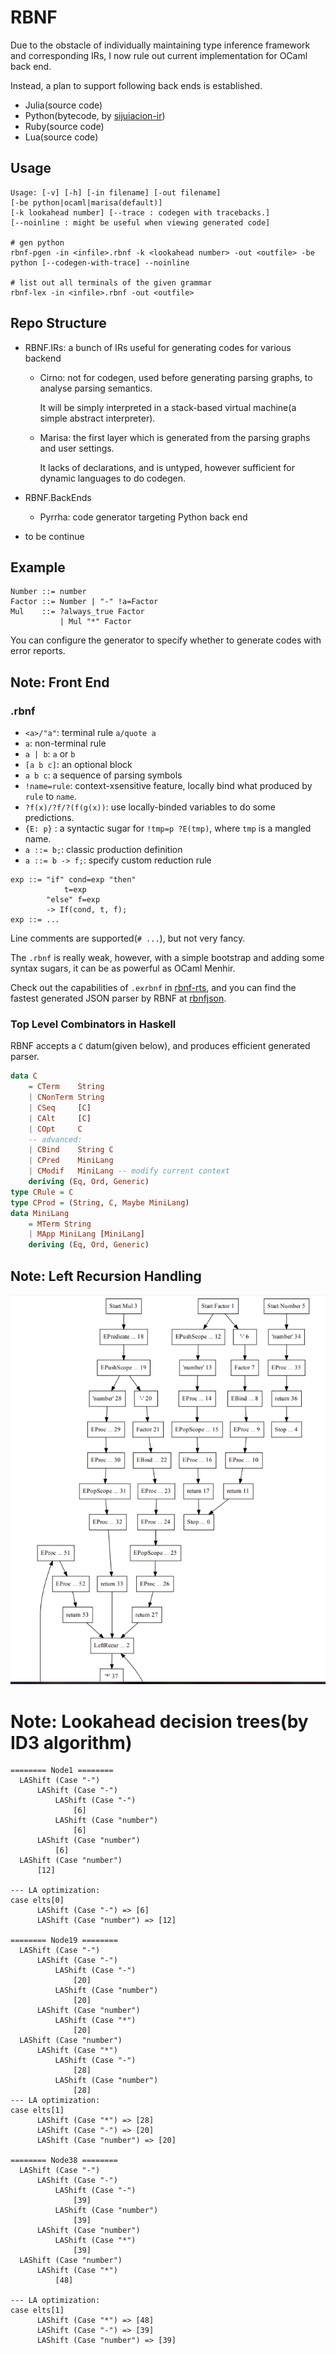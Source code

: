 # RBNF

Due to the obstacle of individually maintaining type inference framework and corresponding IRs,
I now rule out current implementation for OCaml back end.

Instead, a plan to support following back ends is established.

- Julia(source code)
- Python(bytecode, by [sijuiacion-ir](https://github.com/RemuLang/sijuiacion-lang))
- Ruby(source code)
- Lua(source code)

## Usage

```
Usage: [-v] [-h] [-in filename] [-out filename]
[-be python|ocaml|marisa(default)]
[-k lookahead number] [--trace : codegen with tracebacks.]
[--noinline : might be useful when viewing generated code]

# gen python
rbnf-pgen -in <infile>.rbnf -k <lookahead number> -out <outfile> -be python [--codegen-with-trace] --noinline

# list out all terminals of the given grammar
rbnf-lex -in <infile>.rbnf -out <outfile>
```

## Repo Structure

- RBNF.IRs: a bunch of IRs useful for generating codes for various backend
    - Cirno: not for codegen, used before generating parsing graphs, to analyse parsing semantics.

        It will be simply interpreted in a stack-based virtual machine(a simple abstract interpreter).

    - Marisa: the first layer which is generated from the parsing graphs and user settings.

        It lacks of declarations, and is untyped, however sufficient for dynamic languages to
        do codegen.

- RBNF.BackEnds
    - Pyrrha: code generator targeting Python back end

- to be continue

## Example

```
Number ::= number
Factor ::= Number | "-" !a=Factor
Mul    ::= ?always_true Factor
           | Mul "*" Factor
```

You can configure the generator to specify whether to generate
codes with error reports.

## Note: Front End

### .rbnf

- `<a>/"a"`: terminal rule `a/quote a`
- `a`:  non-terminal rule
- `a | b`: `a` or `b`
- `[a b c]`: an optional block
- `a b c`: a sequence of parsing symbols
- `!name=rule`: context-xsensitive feature, locally bind what produced by `rule` to `name`.
- `?f(x)/?f/?(f(g(x))`: use locally-binded variables to do some predictions.
- `{E: p}` : a syntactic sugar for `!tmp=p ?E(tmp)`, where `tmp` is a mangled name.
- `a ::= b;`: classic production definition
- `a ::= b -> f;`: specify custom reduction rule

```
exp ::= "if" cond=exp "then"
            t=exp
        "else" f=exp
        -> If(cond, t, f);
exp ::= ...
```

Line comments are supported(`# ...`), but not very fancy.

The `.rbnf` is really weak, however, with a simple bootstrap and adding some syntax sugars,
it can be as powerful as OCaml Menhir.

Check out the capabilities of `.exrbnf` in [rbnf-rts](https://github.com/thautwarm/rbnf-rts),
and you can find the fastest generated JSON parser by RBNF at [rbnfjson](https://github.com/thautwarm/rbnf-rts/blob/master/test/rbnfjson/json.exrbnf).

### Top Level Combinators in Haskell

RBNF accepts a `C` datum(given below), and produces efficient generated parser.

```haskell
data C
    = CTerm    String
    | CNonTerm String
    | CSeq     [C]
    | CAlt     [C]
    | COpt     C
    -- advanced:
    | CBind    String C
    | CPred    MiniLang
    | CModif   MiniLang -- modify current context
    deriving (Eq, Ord, Generic)
type CRule = C
type CProd = (String, C, Maybe MiniLang)
data MiniLang
    = MTerm String
    | MApp MiniLang [MiniLang]
    deriving (Eq, Ord, Generic)
```

## Note: Left Recursion Handling

![Left recur](./lr.png)


# Note: Lookahead decision trees(by ID3 algorithm)

```
======== Node1 ========
  LAShift (Case "-")
      LAShift (Case "-")
          LAShift (Case "-")
              [6]
          LAShift (Case "number")
              [6]
      LAShift (Case "number")
          [6]
  LAShift (Case "number")
      [12]

--- LA optimization:
case elts[0]
      LAShift (Case "-") => [6]
      LAShift (Case "number") => [12]

======== Node19 ========
  LAShift (Case "-")
      LAShift (Case "-")
          LAShift (Case "-")
              [20]
          LAShift (Case "number")
              [20]
      LAShift (Case "number")
          LAShift (Case "*")
              [20]
  LAShift (Case "number")
      LAShift (Case "*")
          LAShift (Case "-")
              [28]
          LAShift (Case "number")
              [28]
--- LA optimization:
case elts[1]
      LAShift (Case "*") => [28]
      LAShift (Case "-") => [20]
      LAShift (Case "number") => [20]

======== Node38 ========
  LAShift (Case "-")
      LAShift (Case "-")
          LAShift (Case "-")
              [39]
          LAShift (Case "number")
              [39]
      LAShift (Case "number")
          LAShift (Case "*")
              [39]
  LAShift (Case "number")
      LAShift (Case "*")
          [48]

--- LA optimization:
case elts[1]
      LAShift (Case "*") => [48]
      LAShift (Case "-") => [39]
      LAShift (Case "number") => [39]
```
